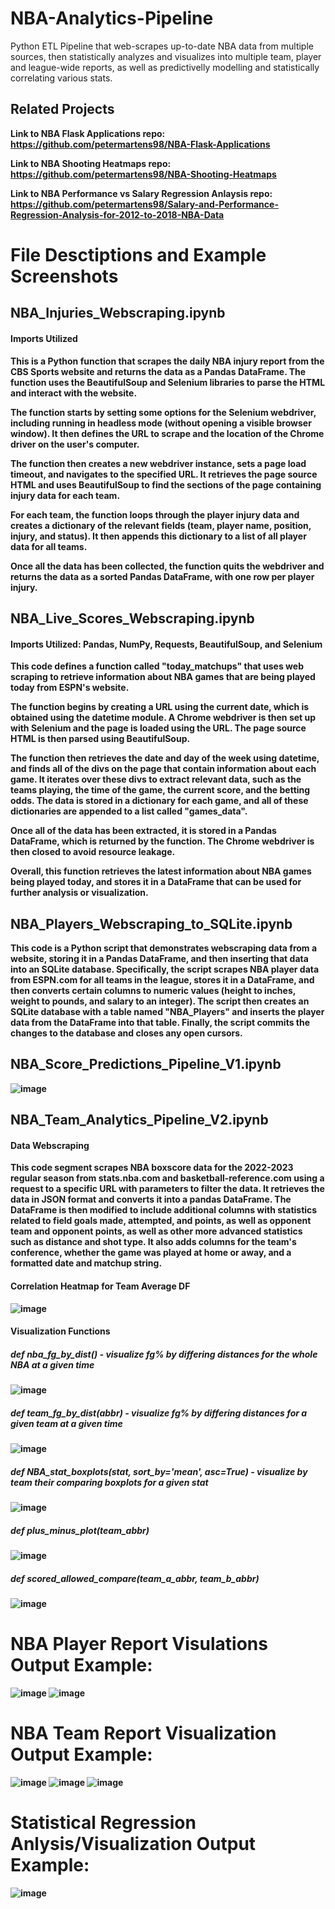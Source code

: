 # NBA-Analytics-Pipeline
Python ETL Pipeline that web-scrapes up-to-date NBA data from multiple sources, then statistically analyzes and visualizes into multiple team, player and league-wide reports, as well as predictivelly modelling and statistically correlating various stats.
## Related Projects
<b>Link to NBA Flask Applications repo:<b> https://github.com/petermartens98/NBA-Flask-Applications

<b>Link to NBA Shooting Heatmaps repo: <b> https://github.com/petermartens98/NBA-Shooting-Heatmaps

<b>Link to NBA Performance vs Salary Regression Anlaysis repo: <b>https://github.com/petermartens98/Salary-and-Performance-Regression-Analysis-for-2012-to-2018-NBA-Data

# File Desctiptions and Example Screenshots
## NBA_Injuries_Webscraping.ipynb
#### Imports Utilized
This is a Python function that scrapes the daily NBA injury report from the CBS Sports website and returns the data as a Pandas DataFrame. The function uses the BeautifulSoup and Selenium libraries to parse the HTML and interact with the website.

The function starts by setting some options for the Selenium webdriver, including running in headless mode (without opening a visible browser window). It then defines the URL to scrape and the location of the Chrome driver on the user's computer. 

The function then creates a new webdriver instance, sets a page load timeout, and navigates to the specified URL. It retrieves the page source HTML and uses BeautifulSoup to find the sections of the page containing injury data for each team.

For each team, the function loops through the player injury data and creates a dictionary of the relevant fields (team, player name, position, injury, and status). It then appends this dictionary to a list of all player data for all teams.

Once all the data has been collected, the function quits the webdriver and returns the data as a sorted Pandas DataFrame, with one row per player injury.

## NBA_Live_Scores_Webscraping.ipynb
#### Imports Utilized: Pandas, NumPy, Requests, BeautifulSoup, and Selenium
This code defines a function called "today_matchups" that uses web scraping to retrieve information about NBA games that are being played today from ESPN's website.

The function begins by creating a URL using the current date, which is obtained using the datetime module. A Chrome webdriver is then set up with Selenium and the page is loaded using the URL. The page source HTML is then parsed using BeautifulSoup.

The function then retrieves the date and day of the week using datetime, and finds all of the divs on the page that contain information about each game. It iterates over these divs to extract relevant data, such as the teams playing, the time of the game, the current score, and the betting odds. The data is stored in a dictionary for each game, and all of these dictionaries are appended to a list called "games_data".

Once all of the data has been extracted, it is stored in a Pandas DataFrame, which is returned by the function. The Chrome webdriver is then closed to avoid resource leakage.

Overall, this function retrieves the latest information about NBA games being played today, and stores it in a DataFrame that can be used for further analysis or visualization.

## NBA_Players_Webscraping_to_SQLite.ipynb
This code is a Python script that demonstrates webscraping data from a website, storing it in a Pandas DataFrame, and then inserting that data into an SQLite database. Specifically, the script scrapes NBA player data from ESPN.com for all teams in the league, stores it in a DataFrame, and then converts certain columns to numeric values (height to inches, weight to pounds, and salary to an integer). The script then creates an SQLite database with a table named "NBA_Players" and inserts the player data from the DataFrame into that table. Finally, the script commits the changes to the database and closes any open cursors.

## NBA_Score_Predictions_Pipeline_V1.ipynb
![image](https://user-images.githubusercontent.com/87671757/217118003-b9600697-8872-49d3-abb3-b802d250dc68.png)

## NBA_Team_Analytics_Pipeline_V2.ipynb
#### Data Webscraping
This code segment scrapes NBA boxscore data for the 2022-2023 regular season from stats.nba.com and basketball-reference.com using a request to a specific URL with parameters to filter the data. It retrieves the data in JSON format and converts it into a pandas DataFrame. The DataFrame is then modified to include additional columns with statistics related to field goals made, attempted, and points, as well as opponent team and opponent points, as well as other more advanced statistics such as distance and shot type. It also adds columns for the team's conference, whether the game was played at home or away, and a formatted date and matchup string. 

#### Correlation Heatmap for Team Average DF
![image](https://user-images.githubusercontent.com/87671757/235541616-6c0d92de-e570-4bcb-98b9-d375dc16c75b.png)

#### Visualization Functions
##### def nba_fg_by_dist() - visualize fg% by differing distances for the whole NBA at a given time
![image](https://user-images.githubusercontent.com/87671757/235541363-44827d57-2728-401e-821f-0a5a4d058930.png)
##### def team_fg_by_dist(abbr) - visualize fg% by differing distances for a given team at a given time
![image](https://user-images.githubusercontent.com/87671757/235541511-17b85615-4fb5-4c2f-bf1b-f1b9889beee5.png)

##### def NBA_stat_boxplots(stat, sort_by='mean', asc=True) - visualize by team their comparing boxplots for a given stat
![image](https://user-images.githubusercontent.com/87671757/235541852-8417ae48-0d5b-46fa-80d0-737c115f1636.png)

##### def plus_minus_plot(team_abbr)
![image](https://user-images.githubusercontent.com/87671757/235542379-067a2a60-69d2-4c7d-b7da-f77749fcac0b.png)

##### def scored_allowed_compare(team_a_abbr, team_b_abbr)
![image](https://user-images.githubusercontent.com/87671757/235542460-a86dee52-fa7e-4b8b-b68c-4484f896182d.png)


# NBA Player Report Visulations Output Example:

![image](https://user-images.githubusercontent.com/87671757/216218031-e24163fd-ed3a-4ca7-86f0-b5485a0cb23e.png)
![image](https://user-images.githubusercontent.com/87671757/216218377-ca8740ea-2d17-42de-a8ea-6d081fd4d08e.png)

# NBA Team Report Visualization Output Example:

![image](https://user-images.githubusercontent.com/87671757/216219222-f99764e9-e5b8-4450-929f-6c8b9c97a84c.png)
![image](https://user-images.githubusercontent.com/87671757/216219308-b41a6362-9866-439c-a14e-758fad5c3114.png)
![image](https://user-images.githubusercontent.com/87671757/216219426-bd3a4156-36d1-4f42-ab56-b01d85eb3e4a.png)

# Statistical Regression Anlysis/Visualization Output Example:

![image](https://user-images.githubusercontent.com/87671757/216218923-9181a857-1d5c-49b6-95e2-df7b19cc50fb.png)
